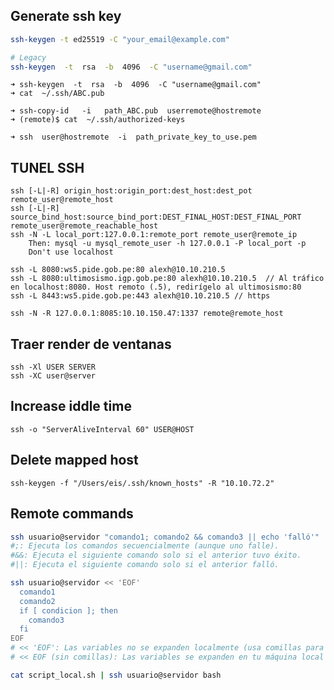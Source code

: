 ## Generate ssh key

```bash
ssh-keygen -t ed25519 -C "your_email@example.com"

# Legacy
ssh-keygen  -t  rsa  -b  4096  -C "username@gmail.com"

```
    ➜ ssh-keygen  -t  rsa  -b  4096  -C "username@gmail.com"
    ➜ cat  ~/.ssh/ABC.pub

    ➜ ssh-copy-id   -i   path_ABC.pub  userremote@hostremote
    ➜ (remote)$ cat  ~/.ssh/authorized-keys

    ➜ ssh  user@hostremote  -i  path_private_key_to_use.pem

## TUNEL SSH
    ssh [-L|-R] origin_host:origin_port:dest_host:dest_pot remote_user@remote_host
    ssh [-L|-R] source_bind_host:source_bind_port:DEST_FINAL_HOST:DEST_FINAL_PORT remote_user@remote_reachable_host
    ssh -N -L local_port:127.0.0.1:remote_port remote_user@remote_ip
        Then: mysql -u mysql_remote_user -h 127.0.0.1 -P local_port -p
        Don't use localhost

    ssh -L 8080:ws5.pide.gob.pe:80 alexh@10.10.210.5
    ssh -L 8080:ultimosismo.igp.gob.pe:80 alexh@10.10.210.5  // Al tráfico en localhost:8080. Host remoto (.5), redirígelo al ultimosismo:80
    ssh -L 8443:ws5.pide.gob.pe:443 alexh@10.10.210.5 // https
    
    ssh -N -R 127.0.0.1:8085:10.10.150.47:1337 remote@remote_host

## Traer render de ventanas
    ssh -Xl USER SERVER
    ssh -XC user@server


## Increase iddle time
`ssh -o "ServerAliveInterval 60" USER@HOST`


## Delete mapped host
`ssh-keygen -f "/Users/eis/.ssh/known_hosts" -R "10.10.72.2"`

## Remote commands
```bash
ssh usuario@servidor "comando1; comando2 && comando3 || echo 'falló'"
#;: Ejecuta los comandos secuencialmente (aunque uno falle).
#&&: Ejecuta el siguiente comando solo si el anterior tuvo éxito.
#||: Ejecuta el siguiente comando solo si el anterior falló.

ssh usuario@servidor << 'EOF'
  comando1
  comando2
  if [ condicion ]; then
    comando3
  fi
EOF
# << 'EOF': Las variables no se expanden localmente (usa comillas para desactivar expansión).
# << EOF (sin comillas): Las variables se expanden en tu máquina local antes de enviarse.

cat script_local.sh | ssh usuario@servidor bash
```